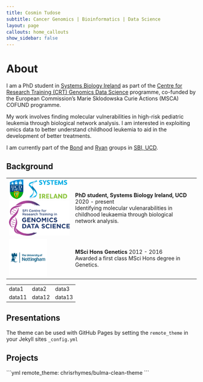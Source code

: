 ```yaml
---
title: Cosmin Tudose
subtitle: Cancer Genomics | Bioinformatics | Data Science
layout: page
callouts: home_callouts
show_sidebar: false
---
```


# About
I am a PhD student in [Systems Biology Ireland](https://www.ucd.ie/sbi/) as part of the [Centre for Research Training (CRT) Genomics Data Science](https://genomicsdatascience.ie/) programme, co-funded by the European Commission’s Marie Sklodowska Curie Actions (MSCA) COFUND programme. 

My work involves finding molecular vulnerabilities in high-risk pediatric leukemia through biological network analysis. I am interested in exploiting omics data to better understand childhood leukemia to aid in the development of better treatments. 

I am currently part of the [Bond](https://www.ucd.ie/sbi/team/groups/bondgroup/) and [Ryan](https://www.ucd.ie/sbi/team/groups/ryangroup/) groups in [SBI, UCD](https://www.ucd.ie/sbi/).


<!---[![Gem Version](https://badge.fury.io/rb/bulma-clean-theme.svg)](https://badge.fury.io/rb/bulma-clean-theme)
![Gem](https://img.shields.io/gem/dt/bulm[
](https://www.ucd.ie/sbi/team/groups/bondgroup/)a-clean-theme.svg)
![GitHub Repo stars](https://img.shields.io/github/stars/chrisrhymes/bulma-clean-theme?style=social)--->


<div class="row" id="background" markdown="1">
  <div class="col-lg-12 col-md-12 col-sm-12">
    <h2><i class="fa fa-graduation-cap"></i> Background</h2>
      <table class="table table-hover">
            <tbody>
            <tr>
              <td><img src="./logos/sbi.png" alt="SGC" width="200">    
              <img src="./logos/crt.png" alt="NDM" width="200">  
</td>
              <td><b>PhD student, Systems Biology Ireland, UCD </b>  
                2020 - present  <br>
                Identifying molecular vulenarabilities in childhood leukaemia through biological network analysis.</td>
            <tr>
              <td><img src="./logos/uon.png" alt="pic" width="100"> 
</td>
              <td><b>MSci Hons Genetics </b> 
                2012 - 2016  <br>
                Awarded a first class MSci Hons degree in Genetics. </td>
              </tr>
  </tbody>
</table>
</div>
</div>


| |  | |
--- | --- | ---|
|data1|data2|data3|
|data11|data12|data13|
              
<h2> Presentations </h2>

The theme can be used with GitHub Pages by setting the `remote_theme` in your Jekyll sites `_config.yml`


<h2> Projects </h2>
```yml
remote_theme: chrisrhymes/bulma-clean-theme
```

<!---## Documentation

For full instructions, please see the [Documentation](/bulma-clean-theme/docs/)

## Page Layouts

This demo site showcases the available page layout options. 

* Sidebar
* Menubar
* Tabs
* Footer
* Hero
* Contents
* Landing Page With Callouts
* Sponsors Page
* Image Gallery
* Recipe Page
* Blog
* Post--->

